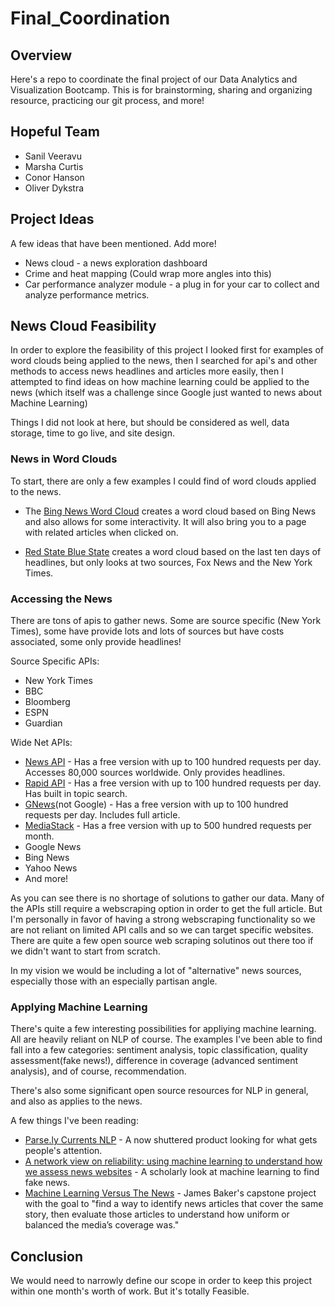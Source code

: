 # Final_Coordination

## Overview

Here's a repo to coordinate the final project of our Data Analytics and Visualization Bootcamp. This is for brainstorming, sharing and organizing resource, practicing our git process, and more!

## Hopeful Team

- Sanil Veeravu
- Marsha Curtis
- Conor Hanson
- Oliver Dykstra

## Project Ideas

A few ideas that have been mentioned. Add more!
- News cloud - a news exploration dashboard
- Crime and heat mapping (Could wrap more angles into this)
- Car performance analyzer module - a plug in for your car to collect and analyze performance metrics.


## News Cloud Feasibility

In order to explore the feasibility of this project I looked first for examples of word clouds being applied to the news, then I searched for api's and other methods to access news headlines and articles more easily, then I attempted to find ideas on how machine learning could be applied to the news (which itself was a challenge since Google just wanted to news about Machine Learning) 

Things I did not look at here, but should be considered as well, data storage, time to go live, and site design.

### News in Word Clouds

To start, there are only a few examples I could find of word clouds applied to the news.

- The [Bing News Word Cloud](https://www.wordcloud.news/) creates a word cloud based on Bing News and also allows for some interactivity. It will also bring you to a page with related articles when clicked on.

- [Red State Blue State](http://redstatebluestate.xyz/) creates a word cloud based on the last ten days of headlines, but only looks at two sources, Fox News and the New York Times.

### Accessing the News

There are tons of apis to gather news. Some are source specific (New York Times), some have provide lots and lots of sources but have costs associated, some only provide headlines! 

Source Specific APIs:

- New York Times
- BBC
- Bloomberg
- ESPN
- Guardian

Wide Net APIs:

- [News API](https://newsapi.org/s/google-news-api) - Has a free version with up to 100 hundred requests per day. Accesses 80,000 sources worldwide. Only provides headlines. 
- [Rapid API](https://rapidapi.com/contextualwebsearch/api/web-search) - Has a free version with up to 100 hundred requests per day. Has built in topic search.
- [GNews](https://gnews.io/#pricing)(not Google) - Has a free version with up to 100 hundred requests per day. Includes full article.
- [MediaStack](https://mediastack.com/) - Has a free version with up to 500 hundred requests per month.
- Google News
- Bing News
- Yahoo News
- And more!

As you can see there is no shortage of solutions to gather our data. Many of the APIs still require a webscraping option in order to get the full article. But I'm personally in favor of having a strong webscraping functionality so we are not reliant on limited API calls and so we can target specific websites. There are quite a few open source web scraping solutinos out there too if we didn't want to start from scratch.

In my vision we would be including a lot of "alternative" news sources, especially those with an especially partisan angle.

### Applying Machine Learning

There's quite a few interesting possibilities for appliying machine learning. All are heavily reliant on NLP of course. The examples I've been able to find fall into a few categories: sentiment analysis, topic classification, quality assessment(fake news!), difference in coverage (advanced sentiment analysis), and of course, recommendation.

There's also some significant open source resources for NLP in general, and also as applies to the news.

A few things I've been reading:

- [Parse.ly Currents NLP](https://blog.parse.ly/machine-learning-nlp-parse-ly-currents/) - A now shuttered product looking for what gets people's attention.
- [A network view on reliability: using machine learning to understand how we assess news websites](https://link.springer.com/article/10.1007/s42001-021-00116-w) - A scholarly look at machine learning to find fake news.
- [Machine Learning Versus The News](https://towardsdatascience.com/machine-learning-versus-the-news-3b5b479d8e6a) - James Baker's capstone project with the goal to "find a way to identify news articles that cover the same story, then evaluate those articles to understand how uniform or balanced the media’s coverage was."

## Conclusion

We would need to narrowly define our scope in order to keep this project within one month's worth of work. But it's totally Feasible. 
